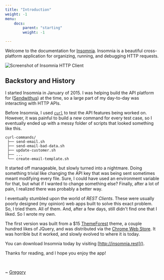 ```yaml
---
title: "Introduction"
weight: -1
menu: 
    docs:
        parent: "starting"
        weight: -1

---
```


Welcome to the documentation for [Insomnia](http://insomnia.rest).
Insomnia is a beautiful cross-platform application for organizing, running, and
debugging HTTP requests.

![Screenshot of Insomnia HTTP Client](/images/docs/promo.png)


## Backstory and History

I started Insomnia in January of 2015. I was helping build the API platform for
([Sendwithus](https://www.sendwithus.com)) at the time, so a large part of my day-to-day was
interacting with HTTP APIs.

Before Insomnia, I used [`curl`](https://curl.haxx.se/) to test the API features being worked on.
However, it was painful to build a new command for every test case, so I eventually ended up with
a messy folder of scripts that looked something like this.

```
curl-commands/
 ├── send-email.sh
 ├── send-email-bad-data.sh
 ├── update-customer.sh
 ├── ...
 └── create-email-template.sh
```

It started off manageable, but slowly turned into a nightmare. Doing something trivial like changing
the API key that was being sent sometimes meant modifying every file. Sure, I could have used an
environment variable for that, but what if I wanted to change something else? Finally, after a lot
of pain, I realized there was probably a better way.

I eventually stumbled upon the world of _REST Clients_. These were usually poorly designed
(my opinion) web apps built to solve this exact problem. So, I tried them. All of them. And,
after a few days, still didn't find one that I liked. So I wrote my own.

The first version was built from a $15 [ThemeForest](https://themeforest.net/) theme, a couple
hundred likes of JQuery, and was distributed via the
[Chrome Web Store](https://chrome.google.com/webstore). It was horrible but it worked, and slowly
evolved to where it is today.

You can download Insomnia today by visiting [http://insomnia.rest]().

Thanks for reading, and I hope you enjoy the app!

<br>

~ [Gregory](http://schier.co)
